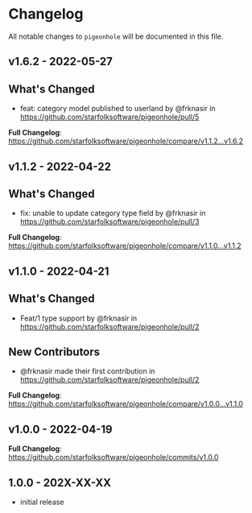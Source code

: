 # Changelog

All notable changes to `pigeonhole` will be documented in this file.

## v1.6.2 - 2022-05-27

## What's Changed

- feat: category model published to userland by @frknasir in https://github.com/starfolksoftware/pigeonhole/pull/5

**Full Changelog**: https://github.com/starfolksoftware/pigeonhole/compare/v1.1.2...v1.6.2

## v1.1.2 - 2022-04-22

## What's Changed

- fix: unable to update category type field by @frknasir in https://github.com/starfolksoftware/pigeonhole/pull/3

**Full Changelog**: https://github.com/starfolksoftware/pigeonhole/compare/v1.1.0...v1.1.2

## v1.1.0 - 2022-04-21

## What's Changed

- Feat/1 type support by @frknasir in https://github.com/starfolksoftware/pigeonhole/pull/2

## New Contributors

- @frknasir made their first contribution in https://github.com/starfolksoftware/pigeonhole/pull/2

**Full Changelog**: https://github.com/starfolksoftware/pigeonhole/compare/v1.0.0...v1.1.0

## v1.0.0 - 2022-04-19

**Full Changelog**: https://github.com/starfolksoftware/pigeonhole/commits/v1.0.0

## 1.0.0 - 202X-XX-XX

- initial release
